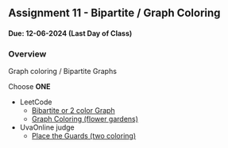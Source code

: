 ## Assignment 11 - Bipartite / Graph Coloring

#### Due: 12-06-2024 (Last Day of Class)

### Overview

Graph coloring / Bipartite Graphs

Choose **ONE**

- LeetCode
  - [Bibartite or 2 color Graph](https://leetcode.com/problems/possible-bipartition/description/)
  - [Graph Coloring (flower gardens)](https://leetcode.com/problems/flower-planting-with-no-adjacent/description/)
- UvaOnline judge
  - [Place the Guards (two coloring)](https://onlinejudge.org/external/110/11080.pdf)
